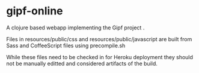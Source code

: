 gipf-online
===========

A clojure based webapp implementing the Gipf project .

Files in resources/public/css and resources/public/javascript are built from Sass and CoffeeScript files using precompile.sh

While these files need to be checked in for Heroku deployment they should not be manually editted and considered artifacts of the build.
